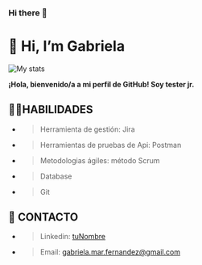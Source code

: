 ### Hi there 👋

<!--
**Gabrielafernandez88/Gabrielafernandez88** is a ✨ _special_ ✨ repository because its `README.md` (this file) appears on your GitHub profile.

Here are some ideas to get you started:

- 🔭 I’m currently working on ...
- 🌱 I’m currently learning ...
- 👯 I’m looking to collaborate on ...
- 🤔 I’m looking for help with ...
- 💬 Ask me about ...
- 📫 How to reach me: ...
- 😄 Pronouns: ...
- ⚡ Fun fact: ...
-->
# 👋 Hi, I’m Gabriela
![My stats](https://github-readme-stats.vercel.app/api?username=gabrielafernandez88&count_private=true&show_icons=true&theme=radical)

**¡Hola, bienvenido/a a mi perfil de GitHub! 
Soy tester jr.**

## 💪🏼HABILIDADES
- >Herramienta de gestión: Jira
- >Herramientas de pruebas de Api: Postman
- >Metodologias ágiles: método Scrum 
- >Database
- >Git

## 👀 CONTACTO
- >Linkedin: [tuNombre](https://www.linkedin.com/in/tulinkedin/)
- >Email: gabriela.mar.fernandez@gmail.com
